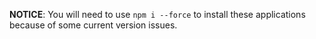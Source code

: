 **NOTICE**: You will need to use `npm i --force` to install these applications because of some current version issues.
